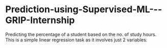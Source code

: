 # Prediction-using-Supervised-ML---GRIP-Internship
Predicting the percentage of a student based on the no. of study hours.
This is a simple linear regression task as it involves just 2 variables.
